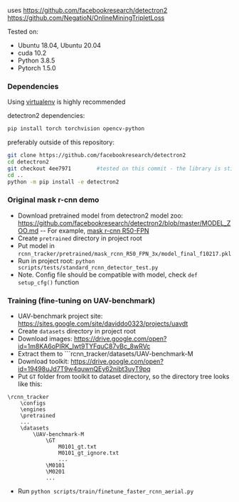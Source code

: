 uses
https://github.com/facebookresearch/detectron2
https://github.com/NegatioN/OnlineMiningTripletLoss

Tested on:
- Ubuntu 18.04, Ubuntu 20.04
- cuda 10.2
- Python 3.8.5
- Pytorch 1.5.0

### Dependencies
Using [virtualenv](https://virtualenv.pypa.io/en/latest/installation.html) is highly recommended

detectron2 dependencies:
```sh
pip install torch torchvision opencv-python
```
preferably outside of this repository:
```sh
git clone https://github.com/facebookresearch/detectron2
cd detectron2
git checkout 4ee7971        #tested on this commit - the library is still in development
cd ..
python -m pip install -e detectron2
```

### Original mask r-cnn demo

- Download pretrained model from detectron2 model zoo: https://github.com/facebookresearch/detectron2/blob/master/MODEL_ZOO.md
-- For example, [mask r-cnn R50-FPN](https://dl.fbaipublicfiles.com/detectron2/COCO-InstanceSegmentation/mask_rcnn_R_50_FPN_3x/137849600/model_final_f10217.pkl)
- Create ```pretrained``` directory in project root
- Put model in ```rcnn_tracker/pretrained/mask_rcnn_R50_FPN_3x/model_final_f10217.pkl```
- Run in project root: ```python scripts/tests/standard_rcnn_detector_test.py```
- Note. Config file should be compatible with model, check ```def setup_cfg()``` function

### Training (fine-tuning on UAV-benchmark)

- UAV-benchmark project site: https://sites.google.com/site/daviddo0323/projects/uavdt
- Create ```datasets``` directory in project root
- Download images: https://drive.google.com/open?id=1m8KA6oPIRK_Iwt9TYFquC87vBc_8wRVc
- Extract them to ```rcnn_tracker/datasets/UAV-benchmark-M
- Download toolkit: https://drive.google.com/open?id=19498uJd7T9w4quwnQEy62nibt3uyT9pq
- Put ```GT``` folder from toolkit to dataset directory, so the directory tree looks like this:
```
\rcnn_tracker
    \configs
    \engines
    \pretrained
    ...
    \datasets
        \UAV-benchmark-M
            \GT
                M0101_gt.txt
                M0101_gt_ignore.txt
                ...
            \M0101
            \M0201
            ...
```
- Run ```python scripts/train/finetune_faster_rcnn_aerial.py```

